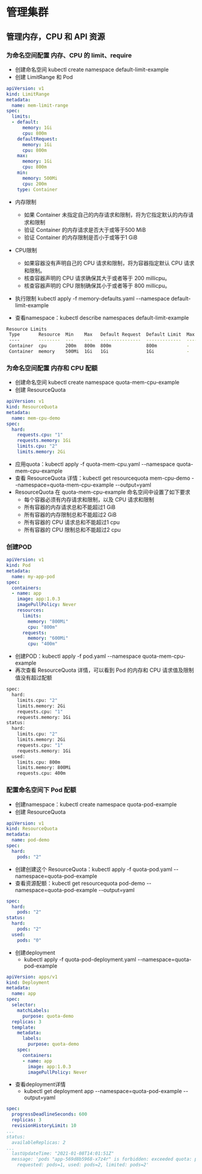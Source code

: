 # 管理集群

## 管理内存，CPU 和 API 资源

### 为命名空间配置 内存、CPU 的 limit、require

- 创建命名空间 kubectl create namespace default-limit-example
- 创建 LimitRange 和 Pod

```yaml
apiVersion: v1
kind: LimitRange
metadata:
  name: mem-limit-range
spec:
  limits:
  - default:
      memory: 1Gi
      cpu: 800m
    defaultRequest:
      memory: 1Gi
      cpu: 800m
    max:
      memory: 1Gi
      cpu: 800m
    min:
      memory: 500Mi
      cpu: 200m
    type: Container
```

- 内存限制
  - 如果 Container 未指定自己的内存请求和限制，将为它指定默认的内存请求和限制
  - 验证 Container 的内存请求是否大于或等于500 MiB
  - 验证 Container 的内存限制是否小于或等于1 GiB
- CPU限制
  - 如果容器没有声明自己的 CPU 请求和限制，将为容器指定默认 CPU 请求和限制。
  - 核查容器声明的 CPU 请求确保其大于或者等于 200 millicpu。
  - 核查容器声明的 CPU 限制确保其小于或者等于 800 millicpu。

- 执行限制 kubectl apply -f memory-defaults.yaml --namespace default-limit-example
- 查看namespace：kubectl describe namespaces default-limit-example

```bash
Resource Limits
 Type       Resource  Min    Max   Default Request  Default Limit  Max Limit/Request Ratio
 ----       --------  ---    ---   ---------------  -------------  -----------------------
 Container  cpu       200m   800m  800m             800m           -
 Container  memory    500Mi  1Gi   1Gi              1Gi            -
```

### 为命名空间配置 内存和 CPU 配额

- 创建命名空间 kubectl create namespace quota-mem-cpu-example
- 创建 ResourceQuota

```yaml
apiVersion: v1
kind: ResourceQuota
metadata:
  name: mem-cpu-demo
spec:
  hard:
    requests.cpu: "1"
    requests.memory: 1Gi
    limits.cpu: "2"
    limits.memory: 2Gi
```

- 应用quota：kubectl apply -f quota-mem-cpu.yaml --namespace quota-mem-cpu-example
- 查看 ResourceQuota 详情：kubectl get resourcequota mem-cpu-demo --namespace=quota-mem-cpu-example --output=yaml
- ResourceQuota 在 quota-mem-cpu-example 命名空间中设置了如下要求
  - 每个容器必须有内存请求和限制，以及 CPU 请求和限制
  - 所有容器的内存请求总和不能超过1 GiB
  - 所有容器的内存限制总和不能超过2 GiB
  - 所有容器的 CPU 请求总和不能超过1 cpu
  - 所有容器的 CPU 限制总和不能超过2 cpu

### 创建POD

```yaml
apiVersion: v1
kind: Pod
metadata:
  name: my-app-pod
spec:
  containers:
  - name: app
    image: app:1.0.3
    imagePullPolicy: Never
    resources:
      limits:
        memory: "800Mi"
        cpu: "800m"
      requests:
        memory: "600Mi"
        cpu: "400m"
```

- 创建POD：kubectl apply -f pod.yaml --namespace quota-mem-cpu-example
- 再次查看 ResourceQuota 详情，可以看到 Pod 的内存和 CPU 请求值及限制值没有超过配额

```bash
spec:
  hard:
    limits.cpu: "2"
    limits.memory: 2Gi
    requests.cpu: "1"
    requests.memory: 1Gi
status:
  hard:
    limits.cpu: "2"
    limits.memory: 2Gi
    requests.cpu: "1"
    requests.memory: 1Gi
  used:
    limits.cpu: 800m
    limits.memory: 800Mi
    requests.cpu: 400m
```

### 配置命名空间下 Pod 配额

- 创建namespace：kubectl create namespace quota-pod-example
- 创建 ResourceQuota

```yaml
apiVersion: v1
kind: ResourceQuota
metadata:
  name: pod-demo
spec:
  hard:
    pods: "2"
```

- 创建创建这个 ResourceQuota：kubectl apply -f quota-pod.yaml --namespace=quota-pod-example
- 查看资源配额：kubectl get resourcequota pod-demo --namespace=quota-pod-example --output=yaml

```yaml
spec:
  hard:
    pods: "2"
status:
  hard:
    pods: "2"
  used:
    pods: "0"
```

- 创建deployment
  - kubectl apply -f quota-pod-deployment.yaml --namespace=quota-pod-example

```yaml
apiVersion: apps/v1
kind: Deployment
metadata:
  name: app
spec:
  selector:
    matchLabels:
      purpose: quota-demo
  replicas: 3
  template:
    metadata:
      labels:
        purpose: quota-demo
    spec:
      containers:
      - name: app
        image: app:1.0.3
        imagePullPolicy: Never
```

- 查看deployment详情
  - kubectl get deployment app --namespace=quota-pod-example --output=yaml

```yaml
spec:
  progressDeadlineSeconds: 600
  replicas: 3
  revisionHistoryLimit: 10
...
status:
  availableReplicas: 2
...
  lastUpdateTime: "2021-01-08T14:01:51Z"
  message: 'pods "app-569d8b5968-x7z4r" is forbidden: exceeded quota: pod-demo,
    requested: pods=1, used: pods=2, limited: pods=2'
```

